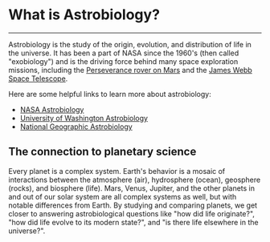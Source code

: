 # What is Astrobiology?

-------------------------

Astrobiology is the study of the origin, evolution, and distribution of life in the universe. It has been a part of NASA since the 1960's (then called "exobiology") and is the driving force behind many space exploration missions, including the [Perseverance rover on Mars](https://astrobiology.nasa.gov/missions/2020-mars-rover/) and the [James Webb Space Telescope](https://astrobiology.nasa.gov/missions/jwst/).

Here are some helpful links to learn more about astrobiology:

* [NASA Astrobiology](https://astrobiology.nasa.gov/about/)
* [University of Washington Astrobiology](https://depts.washington.edu/astrobio/wordpress/about-us/what-is-astrobiology/)
* [National Geographic Astrobiology](https://www.nationalgeographic.com/astrobiology/)

## The connection to planetary science

Every planet is a complex system. Earth's behavior is a mosaic of interactions between the atmosphere (air), hydrosphere (ocean), geosphere (rocks), and biosphere (life). Mars, Venus, Jupiter, and the other planets in and out of our solar system are all complex systems as well, but with notable differences from Earth. By studying and comparing planets, we get closer to answering astrobiological questions like "how did life originate?", "how did life evolve to its modern state?", and "is there life elsewhere in the universe?".

<!-- **The origin of life, the evolution of life, and the distribution of life in the universe are all dependent on planets**. It is thought that the first lifeform on Earth was generated by chemical reactions that occurred under specific conditions present on the ancient Earth. Could other planets provide the same set of conditions to generate life from non-living things? To look for life elsewhere in the universe, we can send spacecraft to other planets in our solar system or we can look at planets outside of our solar system with a telescope. Where should we look? Which planets are most likely to contain extant life? Answering these questions requires a strong understanding of planetary science. -->